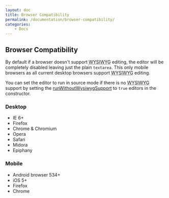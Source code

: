 ```yaml
---
layout: doc
title: Browser Compatibility
permalink: /documentation/browser-compatibility/
categories:
    - Docs
---
```


## Browser Compatibility <a id="browser-compatibility"></a>

By default if a browser doesn't support <abbr title="What You See Is What You Get">WYSIWYG</abbr> editing, the editor will be completely disabled leaving just the plain `textarea`. This only mobile browsers as all current desktop browsers support <abbr title="What You See Is What You Get">WYSIWYG</abbr> editing.

You can set the editor to run in source mode if there is no <abbr title="What You See Is What You Get">WYSIWYG</abbr> support by setting the [runWithoutWysiwygSupport](http://localhost:8080/documentation/options/#runWithoutWysiwygSupport) to `true` editors in the constructor.


### Desktop <a id="desktop"></a>

 * IE 6+
 * Firefox
 * Chrome &amp; Chromium
 * Opera
 * Safari
 * Midora
 * Epiphany


### Mobile <a id="mobile"></a>

 * Android browser 534+
 * iOS 5+
 * Firefox
 * Chrome

